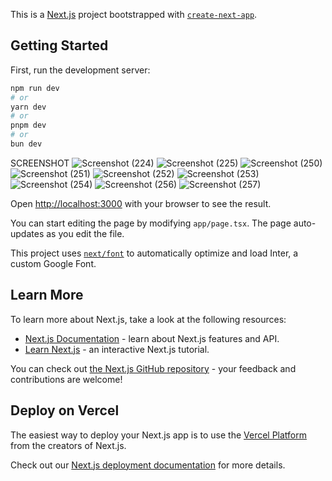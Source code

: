This is a [Next.js](https://nextjs.org/) project bootstrapped with [`create-next-app`](https://github.com/vercel/next.js/tree/canary/packages/create-next-app).

## Getting Started

First, run the development server:

```bash
npm run dev
# or
yarn dev
# or
pnpm dev
# or
bun dev
```

SCREENSHOT
![Screenshot (224)](https://github.com/user-attachments/assets/5434c524-0686-4871-9c33-f902a836e13d)
![Screenshot (225)](https://github.com/user-attachments/assets/48afd9fb-2faa-4081-8c80-9e7d03f6da4e)
![Screenshot (250)](https://github.com/user-attachments/assets/3f097fe4-8083-46c3-bac9-89eb6102b4a2)
![Screenshot (251)](https://github.com/user-attachments/assets/6262431d-d222-4227-abc3-4e9976a06636)
![Screenshot (252)](https://github.com/user-attachments/assets/7fd7c246-c4ec-4335-9420-be414728c1f6)
![Screenshot (253)](https://github.com/user-attachments/assets/3fc12780-a054-41b7-b2f7-11f06d2112c1)
![Screenshot (254)](https://github.com/user-attachments/assets/1e480b84-1aad-41fb-8591-31a0953f57c2)
![Screenshot (256)](https://github.com/user-attachments/assets/8aa96439-918f-4d9f-a7bb-02a1b6c90ccc)
![Screenshot (257)](https://github.com/user-attachments/assets/3536fb01-5811-42fd-9794-236f3cdb46ed)

Open [http://localhost:3000](http://localhost:3000) with your browser to see the result.

You can start editing the page by modifying `app/page.tsx`. The page auto-updates as you edit the file.

This project uses [`next/font`](https://nextjs.org/docs/basic-features/font-optimization) to automatically optimize and load Inter, a custom Google Font.

## Learn More

To learn more about Next.js, take a look at the following resources:

- [Next.js Documentation](https://nextjs.org/docs) - learn about Next.js features and API.
- [Learn Next.js](https://nextjs.org/learn) - an interactive Next.js tutorial.

You can check out [the Next.js GitHub repository](https://github.com/vercel/next.js/) - your feedback and contributions are welcome!

## Deploy on Vercel

The easiest way to deploy your Next.js app is to use the [Vercel Platform](https://vercel.com/new?utm_medium=default-template&filter=next.js&utm_source=create-next-app&utm_campaign=create-next-app-readme) from the creators of Next.js.

Check out our [Next.js deployment documentation](https://nextjs.org/docs/deployment) for more details.
